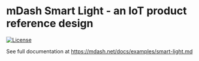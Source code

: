# mDash Smart Light - an IoT product reference design

[![License](https://img.shields.io/badge/License-Apache%202.0-blue.svg)](https://opensource.org/licenses/Apache-2.0)

See full documentation at https://mdash.net/docs/examples/smart-light.md
